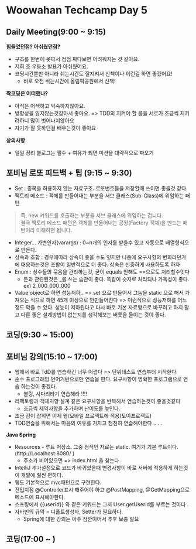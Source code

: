 # Woowahan Techcamp Day 5

## Daily Meeting(9:00 ~ 9:15)
**힘들었던점? 아쉬웠던점?**  

- 구조를 한번에 못짜서 점점 짜다보면 어려워지는 것 같아요.   
- 저희 조 우동소 발표가 아쉬웠어요.   
- 코딩시간뿐만 아니라 쉬는시간도 잘지켜서 산책이나 이런걸 하면 좋겠어요! 
	- 바로 오전 쉬는시간에 올림픽공원에서 산책! 

**짝코딩은 어떠했나?**  

- 아직은 어색하고 익숙하지않아요.  
- 방향성을 잃지않는것같아서 좋아요. => TDD의 지켜야 할 룰을 서로가 조금씩 지키려하니 많이 벗어나지않아요   
- 자기가 잘 못하던걸 배우는것이 좋아요 

**상의사항**  

- 일일 정리 블로그는 필수 + 여유가 되면 미션을 대략적으로 짜오기


## 포비님 로또 피드백 + 팁 (9:15 ~ 9:30)

- Set : 중복을 허용하지 않는 자료구조. 로또번호들을 저장할때 쓰이면 좋을것 같다. 
- 팩토리 메소드 : 객체를 만들어내는 부분을 서브 클래스(Sub-Class)에 위임하는 패턴
> 즉, new 키워드를 호출하는 부분을 서브 클래스에 위임하는 겁니다.  
> 결국 팩토리 메소드 패턴은 객체를 만들어내는 공장(Factory 객체)을 만드는 패턴이라 이해하면 됩니다.  

- Integer… 가변인자(varargs) : 0~n개의 인자를 받을수 있고 자동으로 배열형식으로 만든다.
- 상속과 조합 : 경우에따라 상속이 좋을 수도 잇지만 나중에 요구사항의 변화라던가에 대응하는것은 조합이 일반적으로 더 좋다. 상속은 신중하게 사용하도록 하자
- Enum : 상수들의 묶음을 관리하는것, 굳이 equals 안해도 ==으로도 처리할수잇다 
	- 돈과 관련된것은 \_를 쓰는 습관이 좋다. 똑같이 슷자로 처리되나 가독성이 좋다. ex) 2_000_000_000
- Value object로 하면 성능저하.. => set 으로 만들어서 그놈을 static 으로 해서 가져오는 식으로 하면 45개 이상으로 안만들어진다 => 이런식으로 성능저하를 어느정도 막을 수 있다. 성능이 저하된다고 다시 바로 기본 자료형으로 바꾸려고 하지 말고 다른 좋은 설계방법이 없는지를 생각해보는 버릇을 들이는 것이 좋다. 


## 코딩(9:30 ~ 15:00)

## 포비님 강의(15:10 ~ 17:00)

- 웹에서 바로 TdD를 연습하긴 너무 어렵다 => 단위테스트 연습부터 시작한다
- 순수 프로그래밍 언어기반으로만 연습을 한다. 요구사항이 명확한 프로그램으로 연습 하는것이 좋겠다.
	- 볼링, 사다리타기 연습해라 !!!! 
- 리팩토링과 객체지향 설계 같은 요구사항을 반복해서 연습하는것이 좋을것같다 
	- 조금씩 제약사항을 추가하며 난이도를 높인다.
- 조금 감이 잡히면 이제 웹/모바일 프로젝트에 적용(토이프로젝트)
- TDD연습을 위해서는 마음의 여유를 가지고 천천히 연습해야한다 .. . . 

**Java Spring**

- Resources - 루트 저장소. 그중 정적인 자료는 static. 여기가 기본 루트이다. (http://Localhost:8080/ ) 
	- 주소가 비어있으면 => index.html 을 찾는다
- IntelliJ 추가설정으로 코드가 바귀었을때 변경사항이 바로 서버에 적용하게 하는것이 개발에 훨씬 편하다.  
- 웹도 기본적으로 mvc패턴으로 구현한다. 
- 진입지점 @Controller표시 해주어야 하고 @PostMapping, @GetMapping으로 메소드에 표시해야한다. 
- 스프링에서 {{userId}} 와 같은 키워드는 그저 User.getUserId를 부르는 것이다 .
- 자바빈의 규약 = 디폴트생성자, Setter가 필요하다.   
	- Spring에 대한 강의는 아주 잠깐이어서 추후 보충 필요

## 코딩(17:00 ~ )